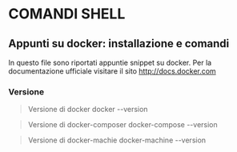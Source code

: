 
COMANDI SHELL
=============

Appunti su docker: installazione e comandi
------------------------------------------
In questo file sono riportati appuntie snippet su docker.
Per la documentazione ufficiale visitare il sito http://docs.docker.com



### Versione

> Versione di docker
> docker --version

> Versione di docker-composer
> docker-compose --version

> Versione di docker-machie	
> docker-machine --version

	